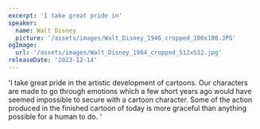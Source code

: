 ```yaml
---
excerpt: 'I take great pride in'
speaker:
  name: Walt Disney
  picture: '/assets/images/Walt_Disney_1946_cropped_100x100.JPG'
ogImage:
  url: '/assets/images/Walt_Disney_1964_cropped_512x512.jpg'
releaseDate: '2023-12-14'
---
```


'I take great pride in the artistic development of cartoons. Our characters are made to go through emotions which a few short years ago would have seemed impossible to secure with a cartoon character. Some of the action produced in the finished cartoon of today is more graceful than anything possible for a human to do.'
